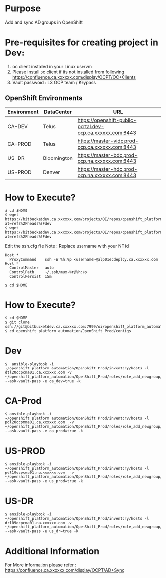 Purpose
=======

Add and sync AD groups in OpenShift

Pre-requisites for creating project in Dev:
===========================================

1. oc client installed in your Linux uservm
2. Please install oc client if its not installed from following https://confluence.ca.xxxxxx.com/display/OCPT/OC+Clients
3. Vault password : L3 OCP team / Keypass

OpenShift Environments
----------------------

| Environment| DataCenter |                            URL                             |
| -----------|------------|------------------------------------------------------------|
| CA-DEV     | Telus      | https://openshift-public-portal.dev-ocp.ca.xxxxxx.com:8443|
| CA-PROD    | Telus      | https://master-vidc.prod-ocp.ca.xxxxxx.com:8443           |
| US-DR      | Bloomington| https://master-bdc.prod-ocp.na.xxxxxx.com:8443            |
| US-PROD    | Denver     | https://master-hdc.prod-ocp.na.xxxxxx.com:8443            |

How to Execute?
===============

`````
$ cd $HOME
$ wget https://bitbucketdev.ca.xxxxxx.com/projects/OI/repos/openshift_platform_automation/raw/OpenShift_Prod/configs/ssh.cfg?at=refs%2Fheads%2Fdev
$ wget https://bitbucketdev.ca.xxxxxx.com/projects/OI/repos/openshift_platform_automation/raw/OpenShift_Prod/configs/ansible.cfg?at=refs%2Fheads%2Fdev
`````

Edit the ssh.cfg file
Note : Replace username with your NT id

`````
Host *
  ProxyCommand    ssh -W %h:%p <username>@alp01ecdeploy.ca.xxxxxx.com
Host *
  ControlMaster   auto
  ControlPath     ~/.ssh/mux-%r@%h:%p
  ControlPersist  15m

$ cd $HOME
`````

How to Execute?
===============
`````
$ cd $HOME
$ git clone ssh://git@bitbucketdev.ca.xxxxxx.com:7999/oi/openshift_platform_automation.git
$ cd openshift_platform_automation/OpenShift_Prod/configs
`````

# Dev

```
$  ansible-playbook -i ~/openshift_platform_automation/OpenShift_Prod/inventory/hosts -l dtl20ocpcma01.ca.xxxxxx.com -v  ~/openshift_platform_automation/OpenShift_Prod/roles/role_add_newgroup/pb_add_groups.yaml --ask-vault-pass -e ca_dev=true -k
```

# CA-Prod

```
$ ansible-playbook -i ~/openshift_platform_automation/OpenShift_Prod/inventory/hosts -l pdl20ocpmma01.ca.xxxxxx.com  -v  ~/openshift_platform_automation/OpenShift_Prod/roles/role_add_newgroup/pb_add_groups.yaml --ask-vault-pass -e ca_prod=true -k
```

# US-PROD
```
$ ansible-playbook -i ~/openshift_platform_automation/OpenShift_Prod/inventory/hosts -l pdl10ocpcma01.na.xxxxxx.com  -v  ~/openshift_platform_automation/OpenShift_Prod/roles/role_add_newgroup/pb_add_groups.yaml --ask-vault-pass -e us_prod=true -k
```

# US-DR
```
$ ansible-playbook -i ~/openshift_platform_automation/OpenShift_Prod/inventory/hosts -l drl09ocpcma01.na.xxxxxx.com -v ~/openshift_platform_automation/OpenShift_Prod/roles/role_add_newgroup/pb_add_groups.yaml --ask-vault-pass -e us_dr=true -k
```

Additional Information
======================

For More information please refer : https://confluence.ca.xxxxxx.com/display/OCPT/AD+Sync
